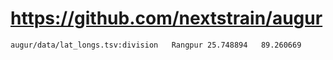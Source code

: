 # https://github.com/nextstrain/augur

```console
augur/data/lat_longs.tsv:division	Rangpur	25.748894	89.260669

```
